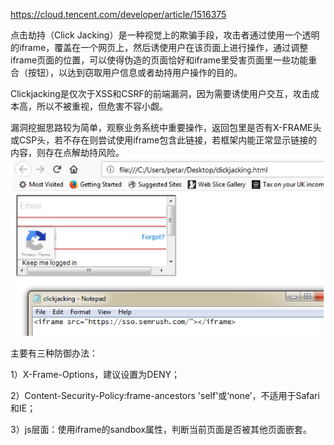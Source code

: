 
<https://cloud.tencent.com/developer/article/1516375>



点击劫持（Click Jacking）是一种视觉上的欺骗手段，攻击者通过使用一个透明的iframe，覆盖在一个网页上，然后诱使用户在该页面上进行操作，通过调整iframe页面的位置，可以使得伪造的页面恰好和iframe里受害页面里一些功能重合（按钮），以达到窃取用户信息或者劫持用户操作的目的。

Clickjacking是仅次于XSS和CSRF的前端漏洞，因为需要诱使用户交互，攻击成本高，所以不被重视，但危害不容小觑。



漏洞挖掘思路较为简单，观察业务系统中重要操作，返回包里是否有X-FRAME头或CSP头，若不存在则尝试使用iframe包含此链接，若框架内能正常显示链接的内容，则存在点解劫持风险。
![](.topwrite/assets/image_1728697415580.png)





主要有三种防御办法：

1）X-Frame-Options，建议设置为DENY；

2）Content-Security-Policy:frame-ancestors 'self'或‘none’，不适用于Safari和IE；

3）js层面：使用iframe的sandbox属性，判断当前页面是否被其他页面嵌套。


